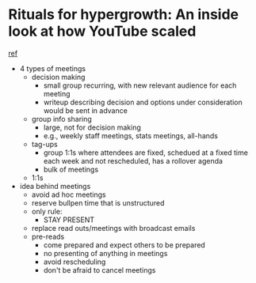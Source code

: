 # Rituals for hypergrowth: An inside look at how YouTube scaled
[ref](https://coda.io/d/Rituals-for-hypergrowth-An-inside-look-at-how-YouTube-scaled_dtrl4NzUguc/Rituals-for-hypergrowth-An-inside-look-at-how-YouTube-scaled_su_30#_lumUl)

- 4 types of meetings
  - decision making
    - small group recurring, with new relevant audience for each meeting
    - writeup describing decision and options under consideration would be sent in advance
  - group info sharing
    - large, not for decision making
    - e.g., weekly staff meetings, stats meetings, all-hands
  - tag-ups
    - group 1:1s where attendees are fixed, schedued at a fixed time each week and not rescheduled, has a rollover agenda
    - bulk of meetings
  - 1:1s
- idea behind meetings
  - avoid ad hoc meetings
  - reserve bullpen time that is unstructured
  - only rule:
    - STAY PRESENT
  - replace read outs/meetings with broadcast emails
  - pre-reads
    - come prepared and expect others to be prepared
    - no presenting of anything in meetings
    - avoid rescheduling
    - don't be afraid to cancel meetings